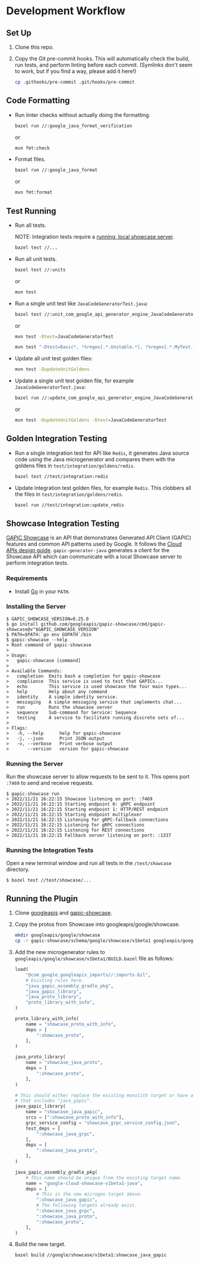 # Development Workflow

## Set Up

1. Clone this repo.

2. Copy the Git pre-commit hooks. This will automatically check the build, run
   tests, and perform linting before each commit. (Symlinks don't seem to work,
   but if you find a way, please add it here!)

   ```sh
   cp .githooks/pre-commit .git/hooks/pre-commit
   ```

## Code Formatting

- Run linter checks without actually doing the formatting.

  ```sh
  bazel run //:google_java_format_verification
  ```
  or
  ```sh
  mvn fmt:check
  ```

- Format files.

  ```sh
  bazel run //:google_java_format
  ```
  or
  ```sh
  mvn fmt:format
  ```

## Test Running

- Run all tests.

  NOTE: Integration tests require a [running, local showcase server](#showcase-integration-testing).

  ```sh
  bazel test //...
  ```

- Run all unit tests.

  ```sh
  bazel test //:units
  ```
  or
  ```sh
  mvn test
  ```

- Run a single unit test like `JavaCodeGeneratorTest.java`:

  ```sh
  bazel test //:unit_com_google_api_generator_engine_JavaCodeGeneratorTest
  ```
  or
  ```sh
  mvn test -Dtest=JavaCodeGeneratorTest

  mvn test "-Dtest=Basic*, !%regex[.*.Unstable.*], !%regex[.*.MyTest.class#one.*|two.*], %regex[#fast.*|slow.*]"
  ```

- Update all unit test golden files:

  ```sh
  mvn test -DupdateUnitGoldens
  ```

- Update a single unit test golden file, for example `JavaCodeGeneratorTest.java`:

  ```sh
  bazel run //:update_com_google_api_generator_engine_JavaCodeGeneratorTest
  ```
  or
  ```sh
  mvn test -DupdateUnitGoldens -Dtest=JavaCodeGeneratorTest
  ```

## Golden Integration Testing

- Run a single integration test for API like `Redis`, it generates Java source
  code using the Java microgenerator and compares them with the goldens files
  in `test/integration/goldens/redis`.

  ```sh
  bazel test //test/integration:redis
  ```

- Update integration test golden files, for example `Redis`. This clobbers all the
  files in `test/integration/goldens/redis`.

  ```sh
  bazel run //test/integration:update_redis
  ```

## Showcase Integration Testing

[GAPIC Showcase](https://github.com/googleapis/gapic-showcase) is an API that demonstrates Generated
API Client (GAPIC) features and common API patterns used by Google. It follows the [Cloud APIs
design guide](https://cloud.google.com/apis/design/). `gapic-generator-java` generates a client for
the Showcase API which can communicate with a local Showcase server to perform integration tests.

### Requirements

* Install [Go](https://go.dev) in your `PATH`.

### Installing the Server

```shell
$ GAPIC_SHOWCASE_VERSION=0.25.0
$ go install github.com/googleapis/gapic-showcase/cmd/gapic-showcase@v"$GAPIC_SHOWCASE_VERSION"
$ PATH=$PATH:`go env GOPATH`/bin
$ gapic-showcase --help
> Root command of gapic-showcase
> 
> Usage:
>   gapic-showcase [command]
> 
> Available Commands:
>   completion  Emits bash a completion for gapic-showcase
>   compliance  This service is used to test that GAPICs...
>   echo        This service is used showcase the four main types...
>   help        Help about any command
>   identity    A simple identity service.
>   messaging   A simple messaging service that implements chat...
>   run         Runs the showcase server
>   sequence    Sub-command for Service: Sequence
>   testing     A service to facilitate running discrete sets of...
> 
> Flags:
>   -h, --help      help for gapic-showcase
>   -j, --json      Print JSON output
>   -v, --verbose   Print verbose output
>       --version   version for gapic-showcase
```

### Running the Server

Run the showcase server to allow requests to be sent to it. This opens port `:7469` to send and
receive requests.

```shell
$ gapic-showcase run
> 2022/11/21 16:22:15 Showcase listening on port: :7469
> 2022/11/21 16:22:15 Starting endpoint 0: gRPC endpoint
> 2022/11/21 16:22:15 Starting endpoint 1: HTTP/REST endpoint
> 2022/11/21 16:22:15 Starting endpoint multiplexer
> 2022/11/21 16:22:15 Listening for gRPC-fallback connections
> 2022/11/21 16:22:15 Listening for gRPC connections
> 2022/11/21 16:22:15 Listening for REST connections
> 2022/11/21 16:22:15 Fallback server listening on port: :1337
```

### Running the Integration Tests

Open a new terminal window and run all tests in the `/test/showcase` directory.

```shell
$ bazel test //test/showcase/...
```

## Running the Plugin

1. Clone [googleapis](https://github.com/googleapis/googleapis) and
   [gapic-showcase](https://github.com/googleapis/gapic-showcase/).

2. Copy the protos from Showcase into googleapis/google/showcase.

   ```sh
   mkdir googleapis/google/showcase
   cp -r gapic-showcase/schema/google/showcase/v1beta1 googleapis/google/showcase/v1beta1
   ```

3. Add the new microgenerator rules to
   `googleapis/google/showcase/v1beta1/BUILD.bazel` file as follows:

   ```python
   load(
       "@com_google_googleapis_imports//:imports.bzl",
       # Existing rules here.
       "java_gapic_assembly_gradle_pkg",
       "java_gapic_library",
       "java_proto_library",
       "proto_library_with_info",
   )

   proto_library_with_info(
       name = "showcase_proto_with_info",
       deps = [
           ":showcase_proto",
       ],
   )

   java_proto_library(
       name = "showcase_java_proto",
       deps = [
           ":showcase_proto",
       ],
   )

   # This should either replace the existing monolith target or have a unique name
   # that includes "java_gapic".
   java_gapic_library(
       name = "showcase_java_gapic",
       srcs = [":showcase_proto_with_info"],
       grpc_service_config = "showcase_grpc_service_config.json",
       test_deps = [
           ":showcase_java_grpc",
       ],
       deps = [
           ":showcase_java_proto",
       ],
   )

   java_gapic_assembly_gradle_pkg(
       # This name should be unique from the existing target name.
       name = "google-cloud-showcase-v1beta1-java",
       deps = [
           # This is the new microgen target above.
           ":showcase_java_gapic",
           # The following targets already exist.
           ":showcase_java_grpc",
           ":showcase_java_proto",
           ":showcase_proto",
       ],
   )
   ```

4. Build the new target.

   ```sh
   bazel build //google/showcase/v1beta1:showcase_java_gapic
   ```
